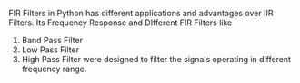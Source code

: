 FIR Filters in Python has different applications and advantages over IIR Filters. 
Its Frequency Response and DIfferent FIR Filters like
 1. Band Pass Filter
 2. Low Pass Filter
 3. High Pass Filter
 were designed to filter the signals operating in different frequency range. 
 

